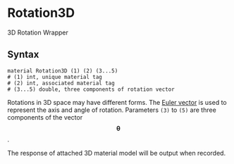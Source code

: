 # Rotation3D

3D Rotation Wrapper

## Syntax

```
material Rotation3D (1) (2) (3...5)
# (1) int, unique material tag
# (2) int, associated material tag
# (3...5) double, three components of rotation vector
```

Rotations in 3D space may have different forms.
The [Euler vector](https://en.wikipedia.org/wiki/Axis%E2%80%93angle_representation) is used to represent the axis and
angle of rotation. Parameters `(3)` to `(5)` are three components of the vector $$\mathbf{\theta}$$.

The response of attached 3D material model will be output when recorded.
